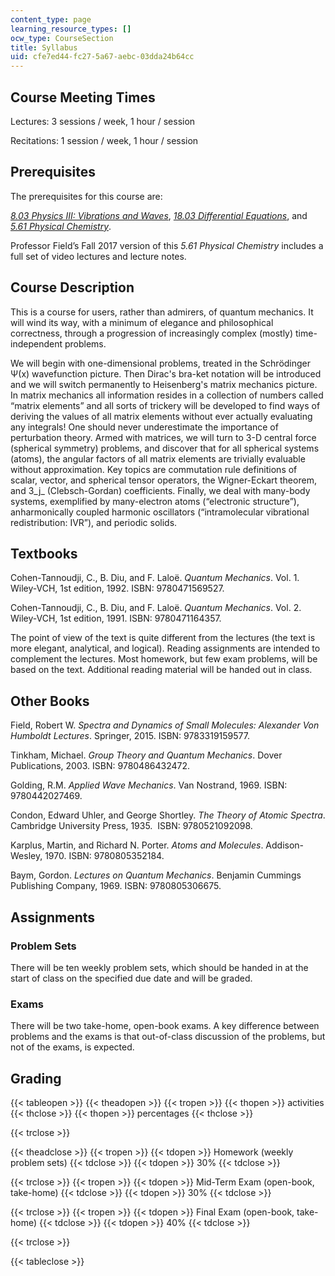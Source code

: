 ```yaml
---
content_type: page
learning_resource_types: []
ocw_type: CourseSection
title: Syllabus
uid: cfe7ed44-fc27-5a67-aebc-03dda24b64cc
---
```


Course Meeting Times
--------------------

Lectures: 3 sessions / week, 1 hour / session  
  
Recitations: 1 session / week, 1 hour / session

Prerequisites
-------------

The prerequisites for this course are:

[_8.03 Physics III: Vibrations and Waves_](/courses/8-03sc-physics-iii-vibrations-and-waves-fall-2016), [_18.03 Differential Equations_](/courses/18-03sc-differential-equations-fall-2011), and [_5.61 Physical Chemistry_](/courses/5-61-physical-chemistry-fall-2017).

Professor Field’s Fall 2017 version of this _5.61 Physical Chemistry_ includes a full set of video lectures and lecture notes.

Course Description
------------------

This is a course for users, rather than admirers, of quantum mechanics. It will wind its way, with a minimum of elegance and philosophical correctness, through a progression of increasingly complex (mostly) time-independent problems.  
  
We will begin with one-dimensional problems, treated in the Schrödinger Ψ(x) wavefunction picture. Then Dirac's bra-ket notation will be introduced and we will switch permanently to Heisenberg's matrix mechanics picture. In matrix mechanics all information resides in a collection of numbers called “matrix elements” and all sorts of trickery will be developed to find ways of deriving the values of all matrix elements without ever actually evaluating any integrals! One should never underestimate the importance of perturbation theory. Armed with matrices, we will turn to 3-D central force (spherical symmetry) problems, and discover that for all spherical systems (atoms), the angular factors of all matrix elements are trivially evaluable without approximation. Key topics are commutation rule definitions of scalar, vector, and spherical tensor operators, the Wigner-Eckart theorem, and 3_j_ (Clebsch-Gordan) coefficients. Finally, we deal with many-body systems, exemplified by many-electron atoms (“electronic structure”), anharmonically coupled harmonic oscillators (“intramolecular vibrational redistribution: IVR”), and periodic solids.

Textbooks
---------

Cohen-Tannoudji, C., B. Diu, and F. Laloë. _Quantum Mechanics_. Vol. 1. Wiley-VCH, 1st edition, 1992. ISBN: 9780471569527.

Cohen-Tannoudji, C., B. Diu, and F. Laloë. _Quantum Mechanics_. Vol. 2. Wiley-VCH, 1st edition, 1991. ISBN: 9780471164357.

The point of view of the text is quite different from the lectures (the text is more elegant, analytical, and logical). Reading assignments are intended to complement the lectures. Most homework, but few exam problems, will be based on the text. Additional reading material will be handed out in class.

Other Books
-----------

Field, Robert W. _Spectra and Dynamics of Small Molecules: Alexander Von Humboldt Lectures_. Springer, 2015. ISBN: 9783319159577.

Tinkham, Michael. _Group Theory and Quantum Mechanics_. Dover Publications, 2003. ISBN: 9780486432472.

Golding, R.M. _Applied Wave Mechanics_. Van Nostrand, 1969. ISBN: 9780442027469.

Condon, Edward Uhler, and George Shortley. _The Theory of Atomic Spectra_. Cambridge University Press, 1935.  ISBN: 9780521092098.

Karplus, Martin, and Richard N. Porter. _Atoms and Molecules_. Addison-Wesley, 1970. ISBN: 9780805352184.

Baym, Gordon. _Lectures on Quantum Mechanics_. Benjamin Cummings Publishing Company, 1969. ISBN: 9780805306675.

Assignments
-----------

### Problem Sets

There will be ten weekly problem sets, which should be handed in at the start of class on the specified due date and will be graded.

### Exams

There will be two take-home, open-book exams. A key difference between problems and the exams is that out-of-class discussion of the problems, but not of the exams, is expected. 

Grading
-------

{{< tableopen >}}
{{< theadopen >}}
{{< tropen >}}
{{< thopen >}}
activities
{{< thclose >}}
{{< thopen >}}
percentages
{{< thclose >}}

{{< trclose >}}

{{< theadclose >}}
{{< tropen >}}
{{< tdopen >}}
Homework (weekly problem sets)
{{< tdclose >}}
{{< tdopen >}}
30%
{{< tdclose >}}

{{< trclose >}}
{{< tropen >}}
{{< tdopen >}}
Mid-Term Exam (open-book, take-home)
{{< tdclose >}}
{{< tdopen >}}
30%
{{< tdclose >}}

{{< trclose >}}
{{< tropen >}}
{{< tdopen >}}
Final Exam (open-book, take-home)
{{< tdclose >}}
{{< tdopen >}}
40%
{{< tdclose >}}

{{< trclose >}}

{{< tableclose >}}